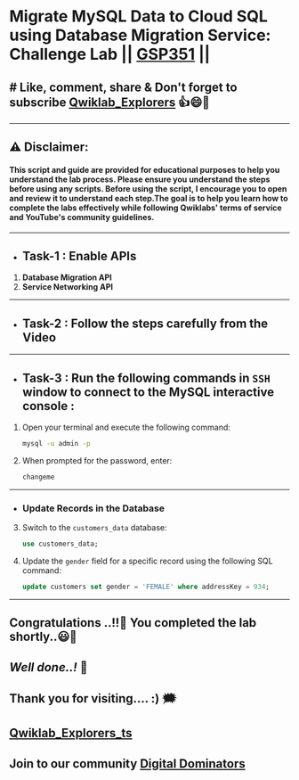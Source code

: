 #  Migrate MySQL Data to Cloud SQL using Database Migration Service: Challenge Lab || [GSP351](https://www.cloudskillsboost.google/focuses/20393?parent=catalog) ||

## # Like, comment, share & Don't forget to subscribe [Qwiklab_Explorers](https://youtube.com/@titashshil?si=RgamNu1dc9jVIbJN) 👍😄🤝

---
## ⚠️ **Disclaimer:**
#### This script and guide are provided for educational purposes to help you understand the lab process. Please ensure you understand the steps before using any scripts. Before using the script, I encourage you to open and review it to understand each step.The goal is to help you learn how to complete the labs effectively while following Qwiklabs' terms of service and YouTube's community guidelines.
---

- ## Task-1 : **Enable APIs** 
1. **Database Migration API**
2. **Service Networking API**

---
- ## Task-2 : Follow the steps carefully from the Video
---

- ## Task-3 : Run the following commands in `SSH` window to connect to the MySQL interactive console :

1. Open your terminal and execute the following command:  
   ```bash
   mysql -u admin -p
   ```  

2. When prompted for the password, enter:  
   ```bash
   changeme
   ```
---
- ### Update Records in the Database

3. Switch to the `customers_data` database:  
   ```sql
   use customers_data;
   ```  

4. Update the `gender` field for a specific record using the following SQL command:  
   ```sql
   update customers set gender = 'FEMALE' where addressKey = 934;
   ```

---

## Congratulations ..!!🎉  You completed the lab shortly..😃💯

## *Well done..!* 👏

## Thank you for visiting.... :) 🗯️

## [Qwiklab_Explorers_ts](https://youtube.com/@titashshil?si=RgamNu1dc9jVIbJN)

## Join to our community [Digital Dominators](https://chat.whatsapp.com/J0o1beFGCHfJ8ZHGKjcqkd)
